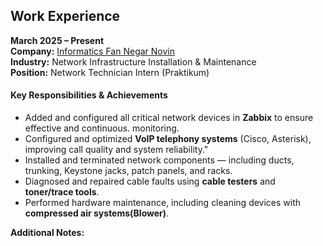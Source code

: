 ## Work Experience

**March 2025 – Present**  
**Company:** [Informatics Fan Negar Novin](http://fannegar.net)  
**Industry:** Network Infrastructure Installation & Maintenance  
**Position:** Network Technician Intern (Praktikum)

#### **Key Responsibilities & Achievements**
 
- Added and configured all critical network devices in **Zabbix** to ensure effective and continuous. monitoring.
- Configured and optimized **VoIP telephony systems** (Cisco, Asterisk), improving call quality and system reliability."
- Installed and terminated network components — including ducts, trunking, Keystone jacks, patch panels, and racks. 
- Diagnosed and repaired cable faults using **cable testers** and **toner/trace tools**.  
- Performed hardware maintenance, including cleaning devices with **compressed air systems(Blower)**.

**Additional Notes:**